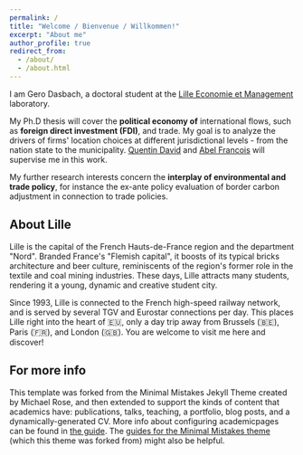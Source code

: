 ```yaml
---
permalink: /
title: "Welcome / Bienvenue / Willkommen!"
excerpt: "About me"
author_profile: true
redirect_from: 
  - /about/
  - /about.html
---
```


I am Gero Dasbach, a doctoral student at the [Lille Economie et Management](https://www.lem.univ-lille.fr) laboratory. 

My Ph.D thesis will cover the __political economy of__ international flows, such as __foreign direct investment (FDI)__, and trade. My goal is to analyze the drivers of firms' location choices at different jurisdictional levels - from the nation state to the municipality. [Quentin David](https://sites.google.com/site/quentinmaxdavid/) and [Abel Francois](https://abelfrancois.com/) will supervise me in this work. 

My further research interests concern the __interplay of environmental and trade policy__, for instance the ex-ante policy evaluation of border carbon adjustment in connection to trade policies.  

About Lille
--------
Lille is the capital of the French Hauts-de-France region and the department "Nord". Branded France's "Flemish capital", it boosts of its typical bricks architecture and beer culture, reminiscents of the region's former role in the textile and coal mining industries. These days, Lille attracts many students, rendering it a young, dynamic and creative student city.  

Since 1993, Lille is connected to the French high-speed railway network, and is served by several TGV and Eurostar connections per day. This places Lille right into the heart of 🇪🇺, only a day trip away from Brussels (🇧🇪), Paris (🇫🇷), and London (🇬🇧). You are welcome to visit me here and discover!

For more info
--------
This template was forked from the Minimal Mistakes Jekyll Theme created by Michael Rose, and then extended to support the kinds of content that academics have: publications, talks, teaching, a portfolio, blog posts, and a dynamically-generated CV. More info about configuring academicpages can be found in [the guide](https://academicpages.github.io/markdown/). The [guides for the Minimal Mistakes theme](https://mmistakes.github.io/minimal-mistakes/docs/configuration/) (which this theme was forked from) might also be helpful.
